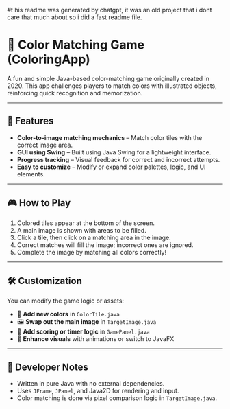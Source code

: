 #t his readme was generated by chatgpt, it was an old project that i dont care that much about so i did a fast readme file.

# 🎨 Color Matching Game (ColoringApp)

A fun and simple Java-based color-matching game originally created in 2020. This app challenges players to match colors with illustrated objects, reinforcing quick recognition and memorization.

---

## 🧩 Features

- **Color-to-image matching mechanics** – Match color tiles with the correct image area.
- **GUI using Swing** – Built using Java Swing for a lightweight interface.
- **Progress tracking** – Visual feedback for correct and incorrect attempts.
- **Easy to customize** – Modify or expand color palettes, logic, and UI elements.

---


## 🎮 How to Play

1. Colored tiles appear at the bottom of the screen.
2. A main image is shown with areas to be filled.
3. Click a tile, then click on a matching area in the image.
4. Correct matches will fill the image; incorrect ones are ignored.
5. Complete the image by matching all colors correctly!

---

## 🛠 Customization

You can modify the game logic or assets:

- 🎨 **Add new colors** in `ColorTile.java`
- 🖼️ **Swap out the main image** in `TargetImage.java`
- 🧠 **Add scoring or timer logic** in `GamePanel.java`
- 🌈 **Enhance visuals** with animations or switch to JavaFX

---

## 🧠 Developer Notes

- Written in pure Java with no external dependencies.
- Uses `JFrame`, `JPanel`, and Java2D for rendering and input.
- Color matching is done via pixel comparison logic in `TargetImage.java`.
